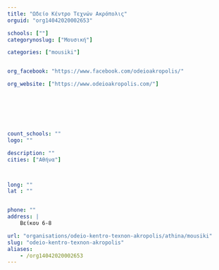 ```yaml
---
title: "Ωδείο Κέντρο Τεχνών Ακρόπολις"
orguid: "org14042020002653"

schools: [""]
categorynoslug: ["Μουσική"]

categories: ["mousiki"]


org_facebook: "https://www.facebook.com/odeioakropolis/"

org_website: ["https://www.odeioakropolis.com/"]







count_schools: ""
logo: ""

description: ""
cities: ["Αθήνα"]



long: ""
lat : ""


phone: ""
address: |
    Βείκου 6-8

url: "organisations/odeio-kentro-texnon-akropolis/athina/mousiki"
slug: "odeio-kentro-texnon-akropolis"
aliases:
    - /org14042020002653
---
```



